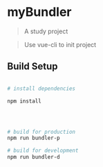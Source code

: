 # myBundler

> A study project

> Use vue-cli to init project


## Build Setup



``` bash

# install dependencies

npm install




# build for production
npm run bundler-p

# build for development
npm run bundler-d

```